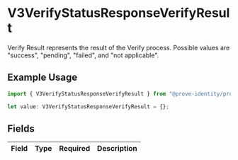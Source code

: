 # V3VerifyStatusResponseVerifyResult

Verify Result represents the result of the Verify process. Possible values are "success", "pending", "failed", and "not applicable".

## Example Usage

```typescript
import { V3VerifyStatusResponseVerifyResult } from "@prove-identity/prove-api/models/components";

let value: V3VerifyStatusResponseVerifyResult = {};
```

## Fields

| Field       | Type        | Required    | Description |
| ----------- | ----------- | ----------- | ----------- |